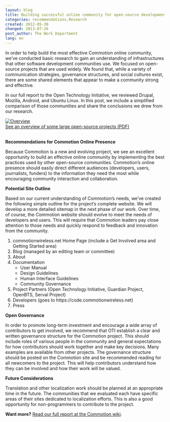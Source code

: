 ```yaml
---
layout: blog
title: Building successful online community for open-source development
categories: recommendations,Research
created: 2012-05-30
changed: 2013-07-26
post_author: The Work Department
lang: en
---
```

  <p>In order to help build the most effective Commotion online community, we&rsquo;ve conducted basic research to gain an understanding of infrastructures that other software development communities use. We focused on open-source projects that are used widely. We found that, while a variety of communication strategies, governance structures, and social cultures exist, there are some shared elements that appear to make a community strong and effective.</p>
 <p>In our full report to the Open Technology Initiative, we reviewed Drupal, Mozilla, Android, and Ubuntu Linux. In this post, we include a simplified comparison of those communities and share the conclusions we drew from our research.</p>
 <p><a href="https://code.commotionwireless.net/attachments/78/Overview%20of%20some%20large%20open-source%20projects.pdf"><img alt="Overview" src="https://blog.commotionwireless.net/sites/blog.commotionwireless.net/files/open%20source%20report%20matrix%20small.jpg" /></a><br /><a href="https://code.commotionwireless.net/attachments/78/Overview%20of%20some%20large%20open-source%20projects.pdf">See an overview of some large open-source projects (PDF)</a><br />&nbsp;</p>
 <p><strong>Recommendations for Commotion Online Presence</strong></p>
 <p>Because Commotion is a new and evolving project, we see an excellent opportunity to build an effective online community by implementing the best practices used by other open-source communities. Commotion&rsquo;s online presence should easily direct different audiences (developers, users, journalists, funders) to the information they need the most while encouraging community interaction and collaboration.</p>
 <p><strong>Potential Site Outline</strong></p>
 <p>Based on our current understanding of Commotion&rsquo;s needs, we&rsquo;ve created the following simple outline for the project&rsquo;s complete website. We will develop a more detailed sitemap in the next phase of our work. Over time, of course, the Commotion website should evolve to meet the needs of developers and users. This will require that Commotion leaders pay close attention to those needs and quickly respond to feedback and innovation from the community.</p>
 <ol><li>commotionwireless.net Home Page (include a Get Involved area and Getting Started area)</li><li>Blog (managed by an editing team or committee)</li><li>About</li><li>Documentation<ul><li>User Manual</li><li>Design Guidelines</li><li>Human Interface Guidelines</li><li>Community Governance</li></ul></li><li>Project Partners (Open Technology Initiative, Guardian Project, OpenBTS, Serval Project)</li><li>Developers (goes to https://code.commotionwireless.net)</li><li>Press</li></ol>
 <p><strong>Open Governance</strong></p>
 <p>In order to promote long-term investment and encourage a wide array of contributors to get involved, we recommend that OTI establish a clear and written governance structure for the Commotion project. This should include roles of various people in the community and general expectations for how contributors should work together and make key decisions. Many examples are available from other projects. The governance structure should be posted on the Commotion site and be recommended reading for all newcomers to the project. This will help contributors understand how they can be involved and how their work will be valued.</p>
 <p><strong>Future Considerations</strong></p>
 <p>Translation and other localization work should be planned at an appropriate time in the future. The communities that we evaluated each have specific areas of their sites dedicated to localization efforts. This is also a good opportunity for non-programmers to contribute to the project.</p>
 <p><strong>Want more?</strong> <a href="https://code.commotionwireless.net/projects/knowledgebase/wiki/Report_-_Building_successful_online_community_for_open-source_development" target="blank">Read our full report at the Commotion wiki</a>.</p>
